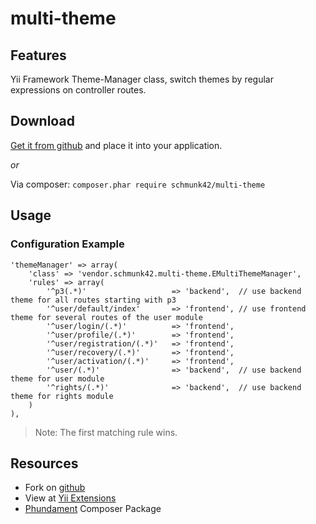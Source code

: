 multi-theme
===========

Features
--------

Yii Framework Theme-Manager class, switch themes by regular expressions on controller routes.


Download
--------

[Get it from github](https://github.com/schmunk42/multi-theme/tags) and place it into your application.

*or*

Via composer: `composer.phar require schmunk42/multi-theme`


Usage
-----

### Configuration Example

    'themeManager' => array(
        'class' => 'vendor.schmunk42.multi-theme.EMultiThemeManager',
        'rules' => array(
            '^p3(.*)'                   => 'backend',  // use backend theme for all routes starting with p3
            '^user/default/index'       => 'frontend', // use frontend theme for several routes of the user module
            '^user/login/(.*)'          => 'frontend',
            '^user/profile/(.*)'        => 'frontend',
            '^user/registration/(.*)'   => 'frontend',
            '^user/recovery/(.*)'       => 'frontend',
            '^user/activation/(.*)'     => 'frontend',
            '^user/(.*)'                => 'backend',  // use backend theme for user module
            '^rights/(.*)'              => 'backend',  // use backend theme for rights module
        )
    ),

> Note: The first matching rule wins.


Resources
---------

* Fork on [github](https://github.com/schmunk42/multi-theme)
* View at [Yii Extensions](http://www.yiiframework.com/extension/multi-theme/)
* [Phundament](http://phundament.com) Composer Package
